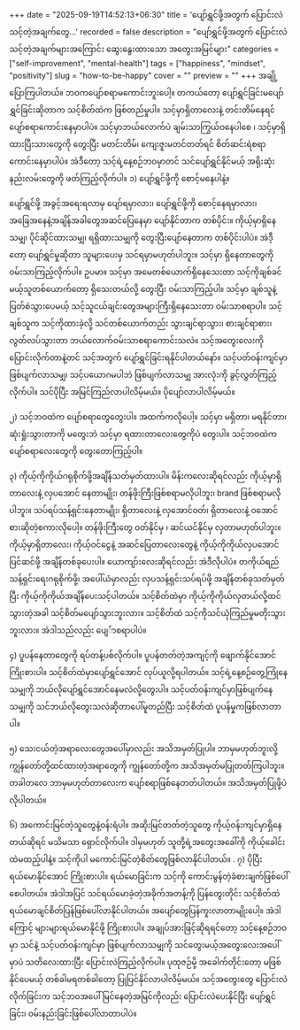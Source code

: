 +++
date = "2025-09-19T14:52:13+06:30"
title = 'ပျော်ရွှင်ဖို့အတွက် ပြောင်းလဲသင့်တဲ့အချက်တွေ…'
recorded = false
description = "ပျော်ရွှင်ဖို့အတွက် ပြောင်းလဲသင့်တဲ့အချက်များအကြောင်း ဆွေးနွေးထားသော အတွေးအမြင်များ"
categories = ["self-improvement", "mental-health"]
tags = ["happiness", "mindset", "positivity"]
slug = "how-to-be-happy"
cover = ""
preview = ""
+++
အချို့ပြောကြပါတယ်။ ဘဝကပျော်စရာမကောင်းဘူးပေါ့။ တကယ်တော့ ပျော်ရွှင်ခြင်းမပျော်ရွှင်ခြင်းဆိုတာက သင့်စိတ်ထဲက ဖြစ်တည်မှုပါ။ သင့်မှာရှိတာလေးနဲ့ တင်းတိမ်နေရင် ပျော်စရာကောင်းနေမှာပါပဲ။ သင့်မှာဘယ်လောက်ပဲ ချမ်းသာကြွယ်ဝနေပါစေ ၊ သင့်မှာရှိထားပြီးသားတွေကို တွေးပြီး မတင်းတိမ်၊ ကျေးဇူးမတင်တတ်ရင် စိတ်ဆင်းရဲစရာကောင်းနေမှာပါပဲ။ အဲဒီတော့ သင့်ရဲ့နေ့စဉ်ဘဝမှာတင် သင်ပျော်ရွှင်နိုင်မယ့် အရိုးဆုံးနည်းလမ်းတွေကို ဖတ်ကြည့်လိုက်ပါ။
၁) ပျော်ရွှင်ဖို့ကို စောင့်မနေပါနဲ့။

ပျော်ရွှင်ဖို့ အခွင့်အရေးရလာမှ ပျော်ရမှာလား၊ ပျော်ရွှင်ဖို့ကို စောင့်နေရမှာလား၊ အခြေအနေနဲ့အချိန်အခါတွေအဆင်ပြေနေမှာ ပျော်နိုင်တာက တစ်ပိုင်း။ ကိုယ့်မှာရှိနေသမျှ၊ ပိုင်ဆိုင်ထားသမျှ၊ ရရှိထားသမျှကို တွေးပြီးပျော်နေတာက တစ်ပိုင်းပါပဲ။ အဲဒီ့တော့ ပျော်ရွှင်မှုဆိုတာ သူများပေးမှ သင်ရမှာမဟုတ်ပါဘူး။ သင့်မှာ ရှိနေတာတွေကို ဝမ်းသာကြည့်လိုက်ပါ။ ဥပမာ။ သင့်မှာ အမေတစ်ယောက်ရှိနေသေးတာ သင့်ကိုချစ်ခင်မယ့်သူတစ်ယောက်တော့ ရှိသေးတယ်လို့ တွေးပြီး ဝမ်းသာကြည့်ပါ။ သင့်မှာ ချစ်သူနဲ့ပြတ်စဲသွားပေမယ့် သင့်သူငယ်ချင်းတွေအများကြီးရှိနေသေးတာ ဝမ်းသာစရာပါ။ သင့်ချစ်သူက သင့်ကိုထားခဲ့လို့ သင်တစ်ယောက်တည်း သွားချင်ရာသွား၊ စားချင်ရာစား၊ လွတ်လပ်သွားတာ ဘယ်လောက်ဝမ်းသာစရာကောင်းသလဲ။ သင့်အတွေးလေးကို ပြောင်းလိုက်တာနဲ့တင် သင့်အတွက် ပျော်ရွှင်ခြင်းရနိုင်ပါတယ်နော်။
သင့်ပတ်ဝန်းကျင်မှာ ဖြစ်ပျက်လာသမျှ၊ သင့်ပယောဂမပါဘဲ ဖြစ်ပျက်လာသမျှ အားလုံးကို ခွင့်လွှတ်ကြည့်လိုက်ပါ။ သင်ပိုပြီး အမြင်ကြည်လာပါလိမ့်မယ်။ ပိုပျော်လာပါလိမ့်မယ်။

၂) သင့်ဘဝထဲက ပျော်စရာတွေတွေးပါ။
အထက်ကလိုပေါ့။ သင့်မှာ မရှိတာ၊ မရနိုင်တာ၊ ဆုံးရှုံးသွားတာကို မတွေးဘဲ သင့်မှာ ရထားတာလေးတွေကိုပဲ တွေးပါ။ သင့်ဘဝထဲက ပျော်စရာလေးတွေကို တွေးတောကြည့်ပါ။

၃) ကိုယ့်ကိုကိုယ်ဂရုစိုက်ဖို့အချိန်သတ်မှတ်ထားပါ။
မိန်းကလေးဆိုရင်လည်း ကိုယ့်မှာရှိတာလေးနဲ့ လှပအောင် နေတာမျိုး၊ တန်ဖိုးကြီးဖြစ်စရာမလိုပါဘူး၊ brand ဖြစ်စရာမလိုပါဘူး။ သပ်ရပ်သန့်ရှင်းနေတာမျိုး၊ ရှိတာလေးနဲ့ လှအောင်ဝတ်၊ ရှိတာလေးနဲ့ ဝအောင် စားဆိုတဲ့စကားလိုပေါ့။ တန်ဖိုးကြီးတွေ ဝတ်နိုင်မှ ၊ ဆင်ယင်နိုင်မှ လှတာမဟုတ်ပါဘူး။ ကိုယ့်မှာရှိတာလေး၊ ကိုယ့်ဝင်ငွေနဲ့ အဆင်ပြေတာလေးတွေနဲ့ ကိုယ့်ကိုကိုယ်လှပအောင် ပြင်ဆင်ဖို့ အချိန်တစ်ခုပေးပါ။ ယောကျာ်းလေးဆိုရင်လည်း အဲဒီလိုပါပဲ။ တကိုယ်ရည်သန့်ရှင်းရေးဂရုစိုက်ဖို့၊ အပေါ်ယံမှာလည်း လှပသန့်ရှင်းသပ်ရပ်ဖို့ အချိန်တစ်ခုသတ်မှတ်ပြီး ကိုယ့်ကိုကိုယ်အချိန်ပေးသင့်ပါတယ်။ သင့်စိတ်ထဲမှာ ကိုယ့်ကိုကိုယ်လှတယ်လို့ထင်သွားတဲ့အခါ သင့်စိတ်မပျော်သွားဘူးလား။ သင့်စိတ်ထဲ သင့်ကိုသင်ယုံကြည်မှုမတိုးသွားဘူးလား။ အဲဒါသည်လည်း ပျေ်ာစရာပါပဲ။

၄) ပူပန်နေတာတွေကို ရပ်တန့်ပစ်လိုက်ပါ။
ပူပန်တတ်တဲ့အကျင့်ကို ဖျောက်နိုင်အောင် ကြိုးစားပါ။ သင့်စိတ်ထဲမှာပျော်ရွှင်အောင် လုပ်ယူလို့ရပါတယ်။ သင့်ရဲ့နေ့စဉ်တွေ့ကြုံနေသမျှကို ဘယ်လိုပျော်ရွှင်အောင်နေမလဲလို့တွေးပါ။ သင့်ပတ်ဝန်းကျင်မှာဖြစ်ပျက်နေသမျှကို သင်ဘယ်လိုတွေးသလဲဆိုတာပေါ်မူတည်ပြီး သင့်စိတ်ထဲ ပူပန်မှုကဖြစ်လာတာပါ။

၅) သေးငယ်တဲ့အရာလေးတွေအပေါ်မှာလည်း အသိအမှတ်ပြုပါ။
ဘာမှမဟုတ်ဘူးလို့ ကျွန်တော်တို့ထင်ထားတဲ့အရာတွေကို ကျွန်တော်တို့က အသိအမှတ်မပြုတတ်ကြပါဘူး။ တခါတလေ ဘာမှမဟုတ်တာလေးက ပျော်စရာဖြစ်နေတတ်ပါတယ်။ အသိအမှတ်ပြုဖို့ပဲလိုပါတယ်။

၆) အကောင်းမြင်တဲ့သူတွေနဲ့ဝန်းရံပါ။
အဆိုးမြင်တတ်တဲ့သူတွေ ကိုယ့်ဝန်းကျင်မှာရှိနေတယ်ဆိုရင် မသိမသာ ရှောင်လိုက်ပါ။ ဒါမှမဟုတ် သူတို့ရဲ့အတွေးအခေါ်ကို ကိုယ့်ခေါင်းထဲမထည့်ပါနဲ့။ သင့်ကိုပါ မကောင်းမြင်တဲ့စိတ်တွေဖြစ်လာနိုင်ပါတယ်။
.
၇) ပိုပြီးရယ်မောနိုင်အောင် ကြိုးစားပါ။
ရယ်မောခြင်းက သင့်ကို ကောင်းမွန်တဲ့ခံစားချက်ဖြစ်ပေါ်စေပါတယ်။ အဲဒါအပြင် သင်ရယ်မောခဲ့တဲ့အခိုက်အတန့်ကို ပြန်တွေးတိုင်း သင့်စိတ်ထဲ ရယ်မောချင်စိတ်ပြန်ဖြစ်ပေါ်လာနိုင်ပါတယ်။ အပျော်တွေပြန်ကူးလာတာမျိုးပေါ့။ အဲဒါကြောင့် များများရယ်မောနိုင်ဖို့ ကြိုးစားပါ။
အချုပ်အားဖြင့်ဆိုရရင်တော့ သင့်နေ့စဉ်ဘဝမှာ သင်နဲ့ သင့်ပတ်ဝန်းကျင်မှာ ဖြစ်ပျက်လာသမျှကို သင်တွေးမယ့်အတွေးလေးအပေါ်မှာပဲ သတိလေးထားပြီး ပြောင်းလဲကြည့်လိုက်ပါ။ ပုထုဇဉ်မို့ အခေါက်တိုင်းတော့ မဖြစ်နိုင်ပေမယ့် တစ်ခါမရတစ်ခါတော့ ပြုပြင်နိုင်လာပါလိမ့်မယ်။ သင့်အတွေးတွေ ပြောင်းလဲလိုက်ခြင်းက သင့်ဘဝအပေါ်မြင်နေတဲ့အမြင်ကိုလည်း ပြောင်းလဲပေးနိုင်ပြီး ပျော်ရွှင်ခြင်း၊ ဝမ်းနည်းခြင်းဖြစ်ပေါ်လာတာပါပဲ။ 
